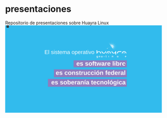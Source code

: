 # presentaciones
Repositorio de presentaciones sobre Huayra Linux
![Pantalla de inicio](presentaciones_ejemplo.png)
